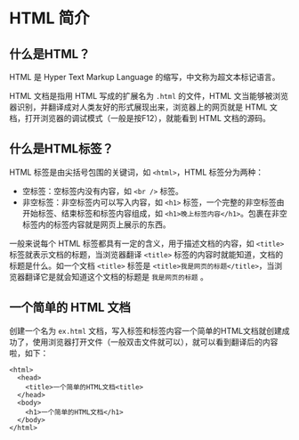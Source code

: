 # HTML 简介

## 什么是HTML？

HTML 是 Hyper Text Markup Language 的缩写，中文称为超文本标记语言。

HTML 文档是指用 HTML 写成的扩展名为 `.html` 的文件，HTML 文当能够被浏览器识别，并翻译成对人类友好的形式展现出来，浏览器上的网页就是 HTML 文档，打开浏览器的调试模式（一般是按F12），就能看到 HTML 文档的源码。

## 什么是HTML标签？

HTML 标签是由尖括号包围的关键词，如 `<html>`，HTML 标签分为两种：

- 空标签：空标签内没有内容，如 `<br />` 标签。
- 非空标签：非空标签内可以写入内容，如 `<h1>` 标签，一个完整的非空标签由开始标签、结束标签和标签内容组成，如 `<h1>晚上标签内容</h1>`。包裹在非空标签内的标签内容就是网页上展示的东西。

一般来说每个 HTML 标签都具有一定的含义，用于描述文档的内容，如 `<title>` 标签就表示文档的标题，当浏览器翻译 `<title>` 标签的内容时就能知道，文档的标题是什么。如一个文档 `<title>` 标签是 `<title>我是网页的标题</title>`，当浏览器翻译它是就会知道这个文档的标题是 `我是网页的标题` 。

## 一个简单的 HTML 文档

创建一个名为 `ex.html` 文档，写入标签和标签内容一个简单的HTML文档就创建成功了，使用浏览器打开文件（一般双击文件就可以），就可以看到翻译后的内容啦，如下：

```
<html>
  <head>
    <title>一个简单的HTML文档<title>
  </head>
  <body>
    <h1>一个简单的HTML文档</h1>
  </body>
</html>
```

